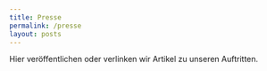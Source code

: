 ```yaml
---
title: Presse
permalink: /presse
layout: posts
---
```


Hier veröffentlichen oder verlinken wir Artikel zu unseren Auftritten.